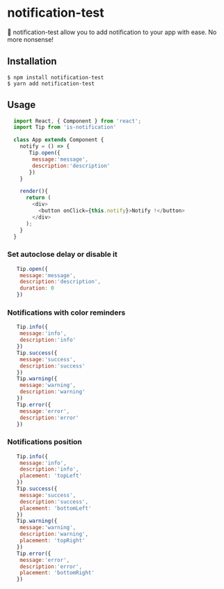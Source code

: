# notification-test


🎉 notification-test allow you to add notification to your app with ease. No more nonsense!

## Installation

```
$ npm install notification-test
$ yarn add notification-test
```

## Usage

```javascript
  import React, { Component } from 'react';
  import Tip from 'is-notification'

  class App extends Component {
    notify = () => {
       Tip.open({
        message:'message',
        description:'description'
       })
    }

    render(){
      return (
        <div>
          <button onClick={this.notify}>Notify !</button>
        </div>
      );
    }
  }
```
### Set autoclose delay or disable it


```js
   Tip.open({
    message:'message',
    description:'description',
    duration: 0
   })
```

### Notifications with color reminders

```js
   Tip.info({
    message:'info',
    description:'info'
   })
   Tip.success({
    message:'success',
    description:'success'
   })
   Tip.warning({
    message:'warning',
    description:'warning'
   })
   Tip.error({
    message:'error',
    description:'error'
   })
```
### Notifications position

```js
   Tip.info({
    message:'info',
    description:'info',
    placement: 'topLeft'
   })
   Tip.success({
    message:'success',
    description:'success',
    placement: 'bottomLeft'
   })
   Tip.warning({
    message:'warning',
    description:'warning',
    placement: 'topRight'
   })
   Tip.error({
    message:'error',
    description:'error',
    placement: 'bottomRight'
   })
```